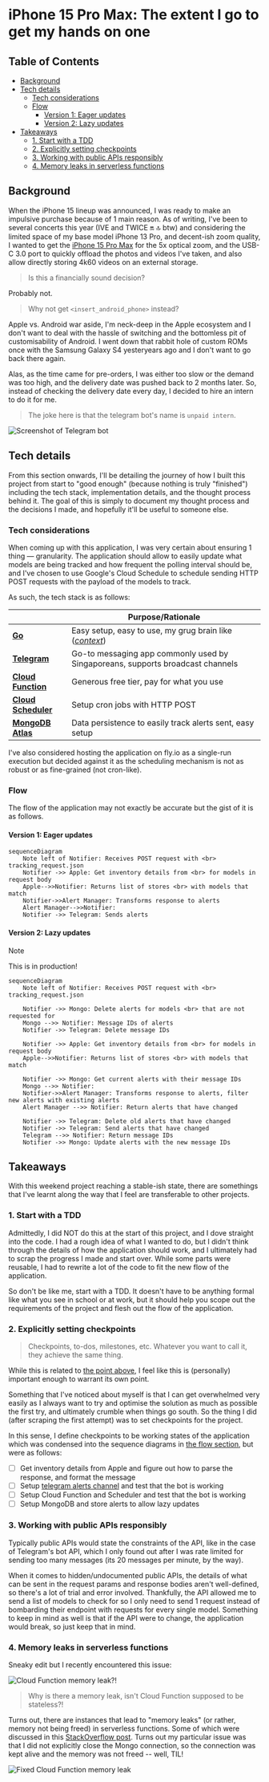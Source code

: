 # iPhone 15 Pro Max: The extent I go to get my hands on one

<!-- omit in toc -->
## Table of Contents

- [Background](#background)
- [Tech details](#tech-details)
  - [Tech considerations](#tech-considerations)
  - [Flow](#flow)
    - [Version 1: Eager updates](#version-1-eager-updates)
    - [Version 2: Lazy updates](#version-2-lazy-updates)
- [Takeaways](#takeaways)
  - [1. Start with a TDD](#1-start-with-a-tdd)
  - [2. Explicitly setting checkpoints](#2-explicitly-setting-checkpoints)
  - [3. Working with public APIs responsibly](#3-working-with-public-apis-responsibly)
  - [4. Memory leaks in serverless functions](#4-memory-leaks-in-serverless-functions)

## Background

When the iPhone 15 lineup was announced, I was ready to make an impulsive purchase because of 1 main reason. As of writing, I've been to several concerts this year (IVE and TWICE 🔛 🔝 btw) and considering the limited space of my base model iPhone 13 Pro, and decent-ish zoom quality, I wanted to get the [iPhone 15 Pro Max](https://support.apple.com/kb/SP904?locale=en_US) for the 5x optical zoom, and the USB-C 3.0 port to quickly offload the photos and videos I've taken, and also allow directly storing 4k60 videos on an external storage.

> Is this a financially sound decision?

Probably not.

> Why not get `<insert_android_phone>` instead?

Apple vs. Android war aside, I'm neck-deep in the Apple ecosystem and I don't want to deal with the hassle of switching and the bottomless pit of customisability of Android. I went down that rabbit hole of custom ROMs once with the Samsung Galaxy S4 yesteryears ago and I don't want to go back there again.

Alas, as the time came for pre-orders, I was either too slow or the demand was too high, and the delivery date was pushed back to 2 months later. So, instead of checking the delivery date every day, I decided to hire an intern to do it for me.

> The joke here is that the telegram bot's name is `unpaid intern`.

![Screenshot of Telegram bot](./demo.png)

## Tech details

From this section onwards, I'll be detailing the journey of how I built this project from start to "good enough" (because nothing is truly "finished") including the tech stack, implementation details, and the thought process behind it. The goal of this is simply to document my thought process and the decisions I made, and hopefully it'll be useful to someone else.

### Tech considerations

When coming up with this application, I was very certain about ensuring 1 thing — granularity. The application should allow to easily update what models are being tracked and how frequent the polling interval should be, and I've chosen to use Google's Cloud Schedule to schedule sending HTTP POST requests with the payload of the models to track.

As such, the tech stack is as follows:

|                                                           | **Purpose/Rationale**                                                             |
| --------------------------------------------------------- | --------------------------------------------------------------------------------- |
| [**Go**](https://golang.org/)                             | Easy setup, easy to use, my grug brain like ([*context*](https://grugbrain.dev/)) |
| [**Telegram**](https://core.telegram.org/bots/api)        | Go-to messaging app commonly used by Singaporeans, supports broadcast channels    |
| [**Cloud Function**](https://cloud.google.com/functions)  | Generous free tier, pay for what you use                                          |
| [**Cloud Scheduler**](https://cloud.google.com/scheduler) | Setup cron jobs with HTTP POST                                                    |
| [**MongoDB Atlas**](https://www.mongodb.com/cloud/atlas)  | Data persistence to easily track alerts sent, easy setup                          |

I've also considered hosting the application on fly.io as a single-run execution but decided against it as the scheduling mechanism is not as robust or as fine-grained (not cron-like).

### Flow

The flow of the application may not exactly be accurate but the gist of it is as follows.

#### Version 1: Eager updates

```mermaid
sequenceDiagram
    Note left of Notifier: Receives POST request with <br> tracking_request.json
    Notifier ->> Apple: Get inventory details from <br> for models in request body
    Apple-->>Notifier: Returns list of stores <br> with models that match
    Notifier->>Alert Manager: Transforms response to alerts
    Alert Manager-->>Notifier: 
    Notifier ->> Telegram: Sends alerts
```

#### Version 2: Lazy updates

> [!NOTE]
> This is in production!

```mermaid
sequenceDiagram
    Note left of Notifier: Receives POST request with <br> tracking_request.json
    
    Notifier ->> Mongo: Delete alerts for models <br> that are not requested for
    Mongo -->> Notifier: Message IDs of alerts
    Notifier ->> Telegram: Delete message IDs
    
    Notifier ->> Apple: Get inventory details from <br> for models in request body
    Apple-->>Notifier: Returns list of stores <br> with models that match

    Notifier ->> Mongo: Get current alerts with their message IDs
    Mongo -->> Notifier: 
    Notifier->>Alert Manager: Transforms response to alerts, filter new alerts with existing alerts
    Alert Manager -->> Notifier: Return alerts that have changed
    
    Notifier ->> Telegram: Delete old alerts that have changed
    Notifier ->> Telegram: Send alerts that have changed
    Telegram -->> Notifier: Return message IDs
    Notifier ->> Mongo: Update alerts with the new message IDs
```

## Takeaways

With this weekend project reaching a stable-ish state, there are somethings that I've learnt along the way that I feel are transferable to other projects.

### 1. Start with a TDD

Admittedly, I did NOT do this at the start of this project, and I dove straight into the code. I had a rough idea of what I wanted to do, but I didn't think through the details of how the application should work, and I ultimately had to scrap the progress I made and start over. While some parts were reusable, I had to rewrite a lot of the code to fit the new flow of the application.

So don't be like me, start with a TDD. It doesn't have to be anything formal like what you see in school or at work, but it should help you scope out the requirements of the project and flesh out the flow of the application.

### 2. Explicitly setting checkpoints

> Checkpoints, to-dos, milestones, etc. Whatever you want to call it, they achieve the same thing.

While this is related to [the point above](1-start-with-a-tdd), I feel like this is (personally) important enough to warrant its own point.

Something that I've noticed about myself is that I can get overwhelmed very easily as I always want to try and optimise the solution as much as possible the first try, and ultimately crumble when things go south. So the thing I did (after scraping the first attempt) was to set checkpoints for the project.

In this sense, I define checkpoints to be working states of the application which was condensed into the sequence diagrams in [the flow section](#flow), but were as follows:

- [ ] Get inventory details from Apple and figure out how to parse the response, and format the message
- [ ] Setup [telegram alerts channel](https://t.me/applesg_notifier) and test that the bot is working
- [ ] Setup Cloud Function and Scheduler and test that the bot is working
- [ ] Setup MongoDB and store alerts to allow lazy updates

### 3. Working with public APIs responsibly

Typically public APIs would state the constraints of the API, like in the case of Telegram's bot API, which I only found out after I was rate limited for sending too many messages (its 20 messages per minute, by the way).

When it comes to hidden/undocumented public APIs, the details of what can be sent in the request params and response bodies aren't well-defined, so there's a lot of trial and error involved. Thankfully, the API allowed me to send a list of models to check for so I only need to send 1 request instead of bombarding their endpoint with requests for every single model. Something to keep in mind as well is that if the API were to change, the application would break, so just keep that in mind.

### 4. Memory leaks in serverless functions

Sneaky edit but I recently encountered this issue:

![Cloud Function memory leak?!](./cloud_func_metrics_01.png)

> Why is there a memory leak, isn't Cloud Function supposed to be stateless?!

Turns out, there are instances that lead to "memory leaks" (or rather, memory not being freed) in serverless functions. Some of which were discussed in this [StackOverflow post](https://stackoverflow.com/questions/65481589/memory-leak-in-google-cloud-function). Turns out my particular issue was that I did not explicitly close the Mongo connection, so the connection was kept alive and the memory was not freed -- well, TIL!

![Fixed Cloud Function memory leak](./cloud_func_metrics_02.png)
